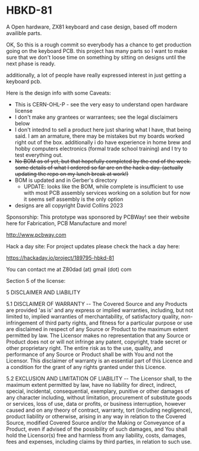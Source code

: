 # HBKD-81
A Open hardware, ZX81 keyboard and case design, based off modern availible parts.

OK, So this is a rough commit so everybody has a chance to get production going on the keyboard PCB.
this project has many parts so I want to make sure that we don't loose time on something by sitting 
on designs until the next phase is ready.

additionally, a lot of people have really expressed interest in just getting a keyboard pcb.

Here is the design info with some Caveats: 
 - This is CERN-OHL-P - see the very easy to understand open hardware license 
 - I don't make any grantees or warrantees; see the legal disclaimers below
 - I don't intednd to sell a product here just sharing what I have, that being 
   said.  I am an armature, there may be mistakes but my boards worked right
   out of the box.  additionally i do have experience in home brew and hobby computers
   electronics (formal trade school training) and I try to test everything out.
 - <strike>No BOM as of yet, but that hopefully completed by the end of the week.  some
   details of what I ordered so far are on the hack a day.  (actually updating the 
   repo on my lunch break at work!)</strike>
 - BOM is updated and in Gerber's directory  
    - UPDATE: looks like the BOM, while complete is insufficient to use with most PCB assembly services working on a solution but for now it seems self assembly is the only option 
 - designs are all copyright David Collins 2023
 
Sponsorship: 
  This prototype was sponsored by PCBWay!  see their website here for Fabrication, PCB Manufacture 
  and more!
  
  http://www.pcbway.com

Hack a day site:
  For project updates please check the hack a day here:
  
  https://hackaday.io/project/189795-hbkd-81
 
 You can contact me at Z80dad (at) gmail (dot) com
 
 Section 5 of the license: 
 
 5 DISCLAIMER AND LIABILITY

  5.1 DISCLAIMER OF WARRANTY -- The Covered Source and any Products
      are provided 'as is' and any express or implied warranties,
      including, but not limited to, implied warranties of
      merchantability, of satisfactory quality, non-infringement of
      third party rights, and fitness for a particular purpose or use
      are disclaimed in respect of any Source or Product to the
      maximum extent permitted by law. The Licensor makes no
      representation that any Source or Product does not or will not
      infringe any patent, copyright, trade secret or other
      proprietary right. The entire risk as to the use, quality, and
      performance of any Source or Product shall be with You and not
      the Licensor. This disclaimer of warranty is an essential part
      of this Licence and a condition for the grant of any rights
      granted under this Licence.

  5.2 EXCLUSION AND LIMITATION OF LIABILITY -- The Licensor shall, to
      the maximum extent permitted by law, have no liability for
      direct, indirect, special, incidental, consequential, exemplary,
      punitive or other damages of any character including, without
      limitation, procurement of substitute goods or services, loss of
      use, data or profits, or business interruption, however caused
      and on any theory of contract, warranty, tort (including
      negligence), product liability or otherwise, arising in any way
      in relation to the Covered Source, modified Covered Source
      and/or the Making or Conveyance of a Product, even if advised of
      the possibility of such damages, and You shall hold the
      Licensor(s) free and harmless from any liability, costs,
      damages, fees and expenses, including claims by third parties,
      in relation to such use.

  
